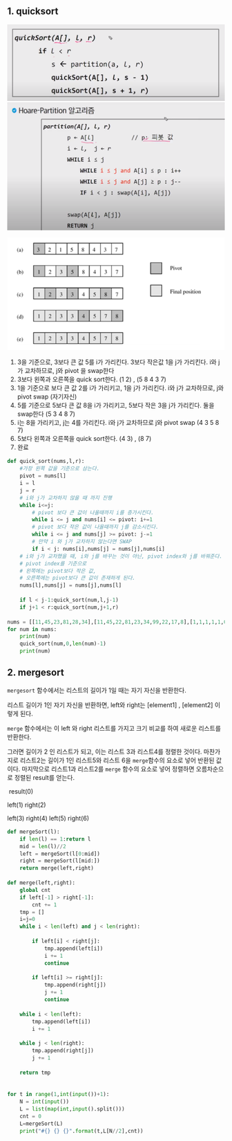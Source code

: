 ## 1. quicksort

![image-20201102115415759](1102.assets/image-20201102115415759.png)![image-20201102115427033](1102.assets/image-20201102115427033.png)

![image-20201102205928067](1102.assets/image-20201102205928067.png)

1. 3을 기준으로, 3보다 큰 값 5를 i가 가리킨다. 3보다 작은값 1을 j가 가리킨다. i와 j가 교차하므로, j와 pivot 을 swap한다
2.  3보다 왼쪽과 오른쪽을 quick sort한다. (1 2) , (5 8 4 3 7)
   1. 1을 기준으로 보다 큰 값 2를 i가 가리키고, 1을 j가 가리킨다. i와 j가 교차하므로, j와 pivot swap (자기자신) 
   2. 5를 기준으로 5보다 큰 값 8을 i가 가리키고, 5보다 작은 3을 j가 가리킨다. 둘을 swap한다 (5 3 4 8 7)
   3. i는 8을 가리키고, j는 4를 가리킨다.  i와 j가 교차하므로 j와 pivot swap (4 3 5 8 7)
3.  5보다 왼쪽과 오른쪽을 quick sort한다. (4 3) , (8 7)
4. 완료

```python
def quick_sort(nums,l,r):
    #가장 왼쪽 값을 기준으로 삼는다.
    pivot = nums[l]
    i = l
    j = r
	# i와 j가 교차하지 않을 때 까지 진행
    while i<=j:
        # pivot 보다 큰 값이 나올때까지 i를 증가시킨다.
        while i <= j and nums[i] <= pivot: i+=1
        # pivot 보다 작은 값이 나올때까지 j를 감소시킨다.
        while i <= j and nums[j] >= pivot: j-=1
        # 만약 i 와 j가 교차하지 않는다면 SWAP 
        if i < j: nums[i],nums[j] = nums[j],nums[i]
    # i와 j가 교차했을 때, i와 j를 바꾸는 것이 아닌, pivot index와 j를 바꿔준다.
    # pivot index를 기준으로 
    # 왼쪽에는 pivot보다 작은 값, 
    # 오른쪽에는 pivot보다 큰 값이 존재하게 된다.
    nums[l],nums[j] = nums[j],nums[l]

    if l < j-1:quick_sort(num,l,j-1)
    if j+1 < r:quick_sort(num,j+1,r)

nums = [[11,45,23,81,28,34],[11,45,22,81,23,34,99,22,17,8],[1,1,1,1,1,0,0,0,0,0]]
for num in nums:
    print(num)
    quick_sort(num,0,len(num)-1)
    print(num)
```



## 2. mergesort

`mergesort` 함수에서는 리스트의 길이가 1일 때는 자기 자신을 반환한다.

리스트 길이가 1인 자기 자신을 반환하면, left와 right는 [element1] , [element2] 이렇게 된다.

`merge` 함수에서는 이 left 와 right 리스트를 가지고 크기 비교를 하여 새로운 리스트를 반환한다.

그러면 길이가 2 인 리스트가 되고, 이는  리스트 3과 리스트4를 정렬한 것이다. 마찬가지로 리스트2는 길이가 1인 리스트5와 리스트 6을 `merge`함수의 요소로 넣어 반환된 값이다. 마지막으로 리스트1과 리스트2를 `merge` 함수의 요소로 넣어 정렬하면 오름차순으로 정렬된 result를 얻는다.

​					result(0)

left(1)					  right(2) 

left(3) right(4)		left(5) 	right(6)

```python
def mergeSort(l):
    if len(l) == 1:return l
    mid = len(l)//2
    left = mergeSort(l[0:mid])
    right = mergeSort(l[mid:])
    return merge(left,right)

def merge(left,right):
    global cnt
    if left[-1] > right[-1]:
        cnt += 1
    tmp = []
    i=j=0
    while i < len(left) and j < len(right):

        if left[i] < right[j]:
            tmp.append(left[i])
            i += 1
            continue

        if left[i] >= right[j]:
            tmp.append(right[j])
            j += 1
            continue

    while i < len(left):
        tmp.append(left[i])
        i += 1

    while j < len(right):
        tmp.append(right[j])
        j += 1

    return tmp


for t in range(1,int(input())+1):
    N = int(input())
    L = list(map(int,input().split()))
    cnt = 0
    L=mergeSort(L)
    print("#{} {} {}".format(t,L[N//2],cnt))

```

